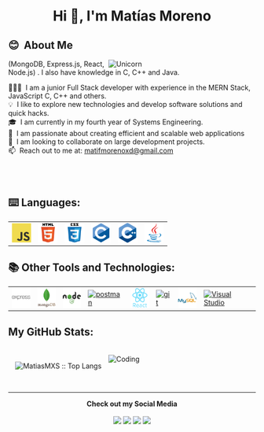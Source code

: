 <h1 align="center">Hi 👋, I'm Matías Moreno</h1>

## 😊 &nbsp;About Me

<img align="right" width=300px alt="Unicorn" src="https://i.pinimg.com/originals/9e/a7/2e/9ea72ef078139ced289852e8a4ea0c5c.gif" />
 (MongoDB, Express.js, React, Node.js) . I also have knowledge in C, C++ and Java.

👨🏻‍💻 &nbsp;I am a junior Full Stack developer with experience in the MERN Stack,  JavaScript C, C++ and others.\
💡 &nbsp;I like to explore new technologies and develop software solutions and quick hacks.\
🎓 &nbsp;I am currently in my fourth year of Systems Engineering.\
🌱 &nbsp;I am passionate about creating efficient and scalable web applications\
👯 &nbsp;I am looking to collaborate on large development projects.\
📫 &nbsp;Reach out to me at: matifmorenoxd@gmail.com

<br>
<br>

## ⌨️ Languages:

<table>
    <tbody>
        <tr>
            <td><a href="https://developer.mozilla.org/en-US/docs/Web/JavaScript" target="_blank"><img src="https://raw.githubusercontent.com/devicons/devicon/master/icons/javascript/javascript-original.svg" alt="javascript" width="40" height="40"/></a>
            </td>
            <td><a href="https://www.w3.org/html/" target="_blank"><img src="https://raw.githubusercontent.com/devicons/devicon/master/icons/html5/html5-original-wordmark.svg" alt="html5" width="40" height="40"/></a>
            </td>
            <td><a href="https://www.w3schools.com/css/" target="_blank"><img src="https://raw.githubusercontent.com/devicons/devicon/master/icons/css3/css3-original-wordmark.svg" alt="css3" width="40" height="40"/></a>
            </td>
            <td><a href="https://www.cprogramming.com/" target="_blank"><img src="https://raw.githubusercontent.com/devicons/devicon/master/icons/c/c-original.svg" alt="c" width="40" height="40"/></a>
            </td>
            <td><a href="https://www.w3schools.com/cpp/" target="_blank"><img src="https://raw.githubusercontent.com/devicons/devicon/master/icons/cplusplus/cplusplus-original.svg" alt="cplusplus" width="40" height="40"/></a>
            </td>
          <td><a href="https://www.java.com" target="_blank"><img src="https://raw.githubusercontent.com/devicons/devicon/master/icons/java/java-original.svg" alt="java" width="40" height="40"/> </a>
          </td>
        </tr>
           </tbody>
</table>

## 📚 Other Tools and Technologies:

<table>
    <tbody>
        <tr>
          <td><a href="https://expressjs.com" target="_blank"> <img src="https://raw.githubusercontent.com/devicons/devicon/master/icons/express/express-original-wordmark.svg" alt="express" width="40" height="40"/></td>
            <td><a href="https://www.mongodb.com/" target="_blank"><img src="https://raw.githubusercontent.com/devicons/devicon/master/icons/mongodb/mongodb-original-wordmark.svg" alt="mongodb" width="40" height="40"/></a>
            </td>
            <td><a href="https://nodejs.org" target="_blank"><img src="https://raw.githubusercontent.com/devicons/devicon/master/icons/nodejs/nodejs-original-wordmark.svg" alt="nodejs" width="40" height="40"/></a>
            </td>
            <td> <a href="https://postman.com" target="_blank"><img src="https://www.vectorlogo.zone/logos/getpostman/getpostman-icon.svg" alt="postman" width="40" height="40"/></a>
            </td>
            <td><a href="https://reactjs.org/" target="_blank"><img src="https://raw.githubusercontent.com/devicons/devicon/master/icons/react/react-original-wordmark.svg" alt="react" width="40" height="40"/></a>
            </td>
            <td><a href="https://git-scm.com/" target="_blank"><img src="https://www.vectorlogo.zone/logos/git-scm/git-scm-icon.svg" alt="git" width="40" height="40"/></a>
            </td>
          <td><a href="https://www.mysql.com/" target="_blank"><img src="https://raw.githubusercontent.com/devicons/devicon/master/icons/mysql/mysql-original-wordmark.svg" alt="mysql" width="40" height="40"/> </td>
            <td><a href="#"><img alt="Visual Studio" title="Visual Studio Code" height="28px"
                        src="https://img.icons8.com/fluent/48/000000/visual-studio-code-2019.png" /></a></td>
        </tr>
           </tbody>
</table>


## My GitHub Stats:

<br>
<img align="right" width=300px alt="Coding" src="https://cdn.dribbble.com/users/1277312/screenshots/14733298/media/39b1045e593737587dd60e42c8422d1f.gif" />
<p align="center"><img src="https://github-readme-stats.vercel.app/api/top-langs/?username=MatiasMXS&langs_count=10&theme=tokyonight&layout=compact" alt="MatiasMXS :: Top Langs" /></p>

<br>


<hr>
<p align="center">
  <b>Check out my Social Media</b>
   <br>
<br>	
<a target="_blank" href="https://www.linkedin.com/in/matifmoreno/"><img src="https://img.shields.io/badge/-LinkedIn-0077B5?style=for-the-badge&logo=Linkedin&logoColor=white"></img></a>
<a target="_blank" href="mailto:matifmorenoxd@gmail.com"><img src="https://img.shields.io/badge/-Gmail-D14836?style=for-the-badge&logo=Gmail&logoColor=white"></img></a>
<a target="_blank" href="https://www.instagram.com/matias_mxs/"><img src="https://img.shields.io/badge/Instagram-%23E4405F.svg?style=for-the-badge&logo=Instagram&logoColor=white"></img></a>
<a target="_blank" href="https://github.com/MatiasMXS"><img src="https://img.shields.io/badge/github-%23121011.svg?style=for-the-badge&logo=github&logoColor=white"></img></a>

<br>


